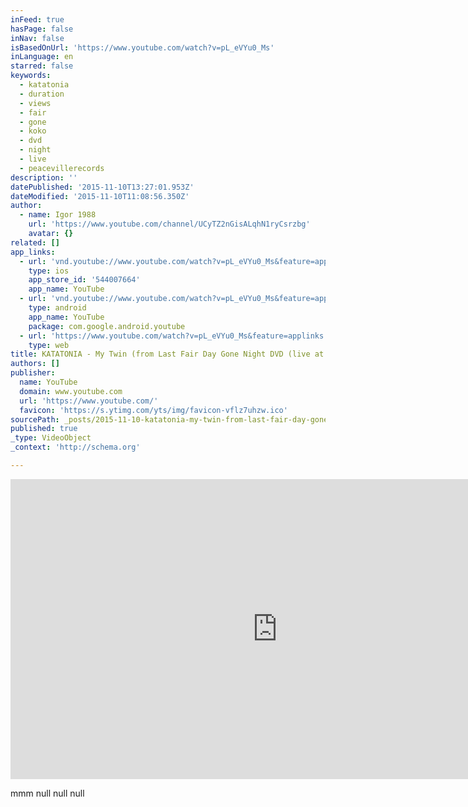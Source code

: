 ```yaml
---
inFeed: true
hasPage: false
inNav: false
isBasedOnUrl: 'https://www.youtube.com/watch?v=pL_eVYu0_Ms'
inLanguage: en
starred: false
keywords:
  - katatonia
  - duration
  - views
  - fair
  - gone
  - koko
  - dvd
  - night
  - live
  - peacevillerecords
description: ''
datePublished: '2015-11-10T13:27:01.953Z'
dateModified: '2015-11-10T11:08:56.350Z'
author:
  - name: Igor 1988
    url: 'https://www.youtube.com/channel/UCyTZ2nGisALqhN1ryCsrzbg'
    avatar: {}
related: []
app_links:
  - url: 'vnd.youtube://www.youtube.com/watch?v=pL_eVYu0_Ms&feature=applinks'
    type: ios
    app_store_id: '544007664'
    app_name: YouTube
  - url: 'vnd.youtube://www.youtube.com/watch?v=pL_eVYu0_Ms&feature=applinks'
    type: android
    app_name: YouTube
    package: com.google.android.youtube
  - url: 'https://www.youtube.com/watch?v=pL_eVYu0_Ms&feature=applinks'
    type: web
title: KATATONIA - My Twin (from Last Fair Day Gone Night DVD (live at KOKO)
authors: []
publisher:
  name: YouTube
  domain: www.youtube.com
  url: 'https://www.youtube.com/'
  favicon: 'https://s.ytimg.com/yts/img/favicon-vflz7uhzw.ico'
sourcePath: _posts/2015-11-10-katatonia-my-twin-from-last-fair-day-gone-night-dvd-live.md
published: true
_type: VideoObject
_context: 'http://schema.org'

---
```

<iframe src="https://cdn.embedly.com/widgets/media.html?src=https%3A%2F%2Fwww.youtube.com%2Fembed%2FpL_eVYu0_Ms%3Ffeature%3Doembed&amp;url=https%3A%2F%2Fwww.youtube.com%2Fwatch%3Fv%3DpL_eVYu0_Ms&amp;image=https%3A%2F%2Fi.ytimg.com%2Fvi%2FpL_eVYu0_Ms%2Fhqdefault.jpg&amp;key=b7d04c9b404c499eba89ee7072e1c4f7&amp;type=text%2Fhtml&amp;schema=youtube" width="854" height="480" scrolling="no" frameborder="0" allowfullscreen="allowfullscreen" style=""></iframe>

mmm
null
null
null